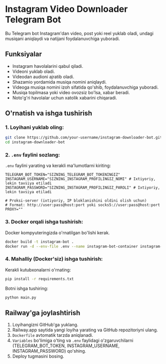 # Instagram Video Downloader Telegram Bot

Bu Telegram bot Instagram'dan video, post yoki reel yuklab oladi, undagi musiqani aniqlaydi va natijani foydalanuvchiga yuboradi.

## Funksiyalar

- Instagram havolalarini qabul qiladi.
- Videoni yuklab oladi.
- Videodan audioni ajratib oladi.
- Shazamio yordamida musiqa nomini aniqlaydi.
- Videoga musiqa nomini izoh sifatida qo'shib, foydalanuvchiga yuboradi.
- Musiqa topilmasa yoki video ovozsiz bo'lsa, xabar beradi.
- Noto'g'ri havolalar uchun xatolik xabarini chiqaradi.

## O'rnatish va ishga tushirish

### 1. Loyihani yuklab oling:
```bash
git clone https://github.com/your-username/instagram-downloader-bot.git
cd instagram-downloader-bot
```

### 2. `.env` faylini sozlang:

`.env` faylini yarating va kerakli ma'lumotlarni kiriting:

```
TELEGRAM_BOT_TOKEN="SIZNING_TELEGRAM_BOT_TOKENINGIZ"
INSTAGRAM_USERNAME="SIZNING_INSTAGRAM_PROFILINGIZ_NOMI" # Ixtiyoriy, lekin tavsiya etiladi
INSTAGRAM_PASSWORD="SIZNING_INSTAGRAM_PROFILINGIZ_PAROLI" # Ixtiyoriy, lekin tavsiya etiladi

# Proksi-server (ixtiyoriy, IP bloklanishini oldini olish uchun)
# Format: http://user:pass@host:port yoki socks5://user:pass@host:port
PROXY=""
```

### 3. Docker orqali ishga tushirish:

Docker kompyuteringizda o'rnatilgan bo'lishi kerak.

```bash
docker build -t instagram-bot .
docker run -d --env-file .env --name instagram-bot-container instagram-bot
```

### 4. Mahalliy (Docker'siz) ishga tushirish:

Kerakli kutubxonalarni o'rnating:
```bash
pip install -r requirements.txt
```

Botni ishga tushiring:
```bash
python main.py
```

## Railway'ga joylashtirish

1. Loyihangizni GitHub'ga yuklang.
2. Railway.app saytida yangi loyiha yarating va GitHub repozitoriyni ulang.
3. `Dockerfile` avtomatik tarzda aniqlanadi.
4. `Variables` bo'limiga o'ting va `.env` faylidagi o'zgaruvchilarni (TELEGRAM_BOT_TOKEN, INSTAGRAM_USERNAME, INSTAGRAM_PASSWORD) qo'shing.
5. Deploy tugmasini bosing.
